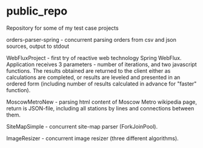 # public_repo
Repository for some of my test case projects

orders-parser-spring - concurrent parsing orders from csv and json sources, output to stdout 

WebFluxProject - first try of reactive web technology Spring WebFlux. Application receives 3 parameters - number of iterations, and two javascript functions. 
The results obtained are returned to the client either as calculations are completed, or results are leveled and presented in an ordered form (including number of results calculated in advance for "faster" function).

MoscowMetroNew - parsing html content of Moscow Metro wikipedia page, return is JSON-file, including all stations by lines and connections between them.

SiteMapSimple - concurrent site-map parser (ForkJoinPool).

ImageResizer - concurrent image resizer (three different algorithms).
